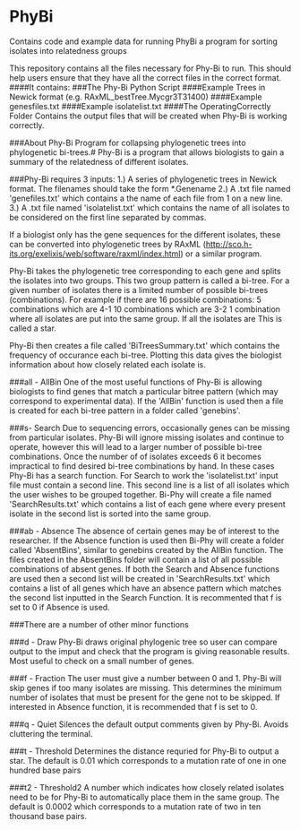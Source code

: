 # PhyBi
Contains code and example data for running PhyBi a program for sorting isolates into relatedness groups

This repository contains all the files necessary for Phy-Bi to run. This should help users ensure that 
they have all the correct files in the correct format. 
####It contains:
###The Phy-Bi Python Script
####Example Trees in Newick format (e.g. RAxML_bestTree.Mycgr3T31400)
####Example genesfiles.txt
####Example isolatelist.txt
####The OperatingCorrectly Folder Contains the output files that will be created when Phy-Bi is working correctly.




###About Phy-Bi
Program for collapsing phylogenetic trees into phylogenetic bi-trees.#
Phy-Bi is a program that allows biologists to gain a summary of the relatedness of different isolates.

###Phy-Bi requires 3 inputs:
1.) A series of phylogenetic trees in Newick format. The filenames should take the form *.Genename
2.) A .txt file named 'genefiles.txt' which contains a the name of each file from 1 on a new line.
3.) A .txt file named 'isolatelist.txt' which contains the name of all isolates to be considered on the first line separated by commas.

If a biologist only has the gene sequences for the different isolates, these can be converted into
phylogenetic trees by RAxML (http://sco.h-its.org/exelixis/web/software/raxml/index.html) or a similar program.

Phy-Bi takes the phylogenetic tree corresponding to each gene and splits the isolates into two groups.
This two group pattern is called a bi-tree. For a given number of isolates there is a limited number
of possible bi-trees (combinations). For example if there are 16 possible combinations:
5 combinations which are 4-1
10 combinations which are 3-2
1 combination where all isolates are put into the same group. If all the isolates are  This is called a star. 

Phy-Bi then creates a file called 'BiTreesSummary.txt' which contains the frequency of occurance each bi-tree.
Plotting this data gives the biologist information about how closely related each isolate is.

###all - AllBin
One of the most useful functions of Phy-Bi is allowing biologists to find genes that match
a particular bitree pattern (which may correspond to experimental data). If the 'AllBin' function
is used then a file is created for each bi-tree pattern in a folder called 'genebins'.

###s- Search
Due to sequencing errors, occasionally genes can be missing from particular isolates. Phy-Bi will
ignore missing isolates and continue to operate, however this will lead to a larger number of possible
bi-tree combinations. Once the number of of isolates exceeds 6 it becomes impractical to find desired
bi-tree combinations by hand.
In these cases Phy-Bi has a search function. For Search to work the 'isolatelist.txt' input file must contain
a second line. This second line is a list of all isolates which the user wishes to be grouped together.
Bi-Phy will create a file named 'SearchResults.txt' which contains a list of each gene where every present
isolate in the second list is sorted into the same group.

###ab - Absence
The absence of certain genes may be of interest to the researcher. If the Absence function is used
then Bi-Phy will create a folder called 'AbsentBins', similar to genebins created by the AllBin
function. The files created in the AbsentBins folder will contain a list of all possible
combinations of absent genes. If both the Search and Absence functions are used then a second list
will be created in 'SearchResults.txt' which contains a list of all genes which have an absence
pattern which matches the second list inputted in the Search Function. It is recommented that
f is set to 0 if Absence is used.

###There are a number of other minor functions

###d - Draw
Phy-Bi draws original phylogenic tree so user can compare output to the imput and check that the
program is giving reasonable results. Most useful to check on a small number of genes.

###f - Fraction
The user must give a number between 0 and 1. Phy-Bi will skip genes if too many isolates are missing.
This determines the minimum number of isolates that must be present for the gene not to be skipped.
If interested in Absence function, it is recommended that f is set to 0.

###q - Quiet
Silences the default output comments given by Phy-Bi. Avoids cluttering the terminal.

###t - Threshold
Determines the distance requried for Phy-Bi to output a star. The default is 0.01 which corresponds
to a mutation rate of one in one hundred base pairs

###t2 - Threshold2
A number which indicates how closely related isolates need to be for Phy-Bi to automatically place
them in the same group. The default is 0.0002 which corresponds to a mutation rate of two in ten
thousand base pairs.
